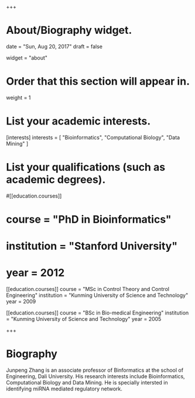 +++
# About/Biography widget.

date = "Sun, Aug 20, 2017"
draft = false

widget = "about"

# Order that this section will appear in.
weight = 1

# List your academic interests.
[interests]
  interests = [
    "Bioinformatics",
    "Computational Biology",
    "Data Mining"
  ]

# List your qualifications (such as academic degrees).
#[[education.courses]]
#  course = "PhD in Bioinformatics"
#  institution = "Stanford University"
#  year = 2012

[[education.courses]]
  course = "MSc in Control Theory and Control Engineering"
  institution = "Kunming University of Science and Technology"
  year = 2009

[[education.courses]]
  course = "BSc in Bio-medical Engineering"
  institution = "Kunming University of Science and Technology"
  year = 2005
 
+++

# Biography

Junpeng Zhang is an associate professor of Binformatics at the school of Engineering, Dali University. His research interests include Bioinformatics, Computational Biology and Data Mining. He is specially intersted in identifying miRNA mediated regulatory network.

